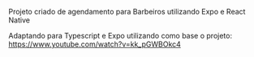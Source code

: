 Projeto criado de agendamento para Barbeiros utilizando Expo e React Native

Adaptando para Typescript e Expo utilizando como base o projeto: https://www.youtube.com/watch?v=kk_pGWBOkc4